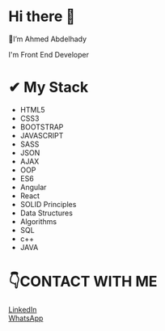 # Hi there 👋


<p>🔭I’m Ahmed Abdelhady </p>
<p>I'm Front End Developer </p>

# ✔ My Stack
- HTML5
- CSS3
- BOOTSTRAP
- JAVASCRIPT
- SASS
- JSON
- AJAX
- OOP
- ES6
- Angular
- React
- SOLID  Principles
- Data Structures
- Algorithms
- SQL
- c++ 
- JAVA
# 👇CONTACT WITH ME
<a href="https://www.linkedin.com/in/ahmedabdelhady92/" taget="_blank">LinkedIn</a>  
<a href="https://api.whatsapp.com/send?phone=201025184848" taget="_blank">WhatsApp</a>

